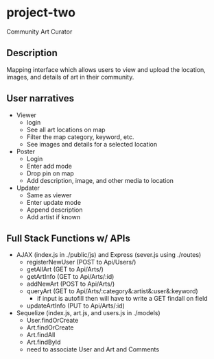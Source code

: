 # project-two
Community Art Curator

## Description
Mapping interface which allows users to view and upload the location, images, and details of art in their community.

## User narratives
* Viewer
  - login
  - See all art locations on map
  - Filter the map category, keyword, etc.
  - See images and details for a selected location
* Poster
  - Login
  - Enter add mode
  - Drop pin on map
  - Add description, image, and other media to location
* Updater
  - Same as viewer
  - Enter update mode
  - Append description
  - Add artist if known
  
## Full Stack Functions w/ APIs
* AJAX (index.js in ./public/js) and Express (sever.js using ./routes)
  - registerNewUser (POST to Api/Users/)
  - getAllArt (GET to Api/Arts/)
  - getArtInfo (GET to Api/Arts/:id)
  - addNewArt (POST to Api/Arts/)
  - queryArt (GET to Api/Arts/:category&:artist&:user&:keyword)
    * if input is autofill then will have to write a GET findall on field
  - updateArtInfo (PUT to Api/Arts/:id)
* Sequelize (index.js, art.js, and users.js in ./models)
  - User.findOrCreate
  - Art.findOrCreate
  - Art.findAll
  - Art.findById
  - need to associate User and Art and Comments

